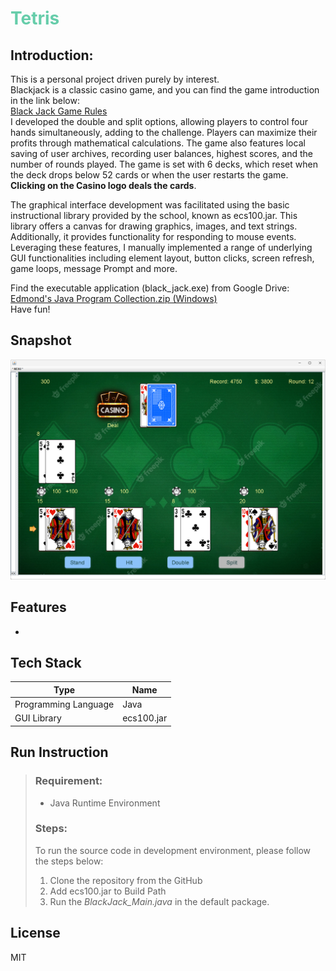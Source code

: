 # <font color=mediumaquamarine>Tetris </font>
## Introduction:
This is a personal project driven purely by interest.  
Blackjack is a classic casino game, and you can find the game introduction in the link below:  
[Black Jack Game Rules](https://bicyclecards.com/how-to-play/blackjack/)  
I developed the double and split options, allowing players to control four hands simultaneously, adding to the challenge. Players can maximize their profits through mathematical calculations. The game also features local saving of user archives, recording user balances, highest scores, and the number of rounds played. The game is set with 6 decks, which reset when the deck drops below 52 cards or when the user restarts the game. **Clicking on the Casino logo deals the cards**.  

The graphical interface development was facilitated using the basic instructional library provided by the school, known as ecs100.jar. This library offers a canvas for drawing graphics, images, and text strings. Additionally, it provides functionality for responding to mouse events. Leveraging these features, I manually implemented a range of underlying GUI functionalities including element layout, button clicks, screen refresh, game loops, message Prompt and more.

Find the executable application (black_jack.exe) from Google Drive:  
[Edmond's Java Program Collection.zip (Windows)](https://drive.google.com/drive/folders/1ovLlyHeENMtQDsT5b9hJBcHwKPCrC6Mg?usp=sharing)  
Have fun!
## Snapshot
<img src="screenshot/ui-1.png" width="700px"> 

## Features
- 

## Tech Stack 
| Type | Name |
| ----------- | ----------- 
| Programming Language | Java |
| GUI Library | ecs100.jar |

## Run Instruction
>### Requirement:
>- Java Runtime Environment
>
>### Steps:   
>To run the source code in development environment, please follow the steps below:
>1. Clone the repository from the GitHub
>2. Add ecs100.jar to Build Path
>3. Run the *BlackJack_Main.java* in the default package.

## License
MIT
